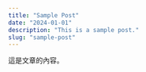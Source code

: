 ```yaml
---
title: "Sample Post"
date: "2024-01-01"
description: "This is a sample post."
slug: "sample-post"
---
```


這是文章的內容。